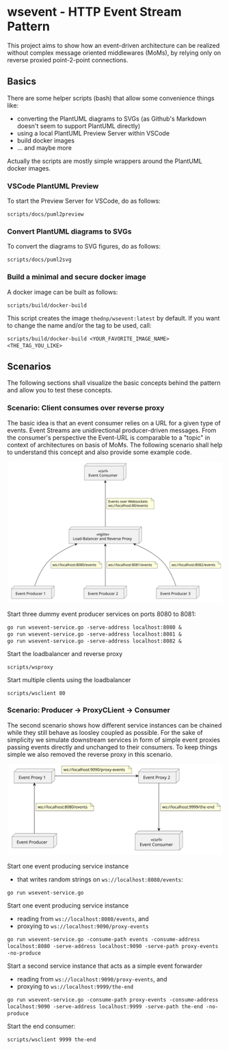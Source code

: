 # wsevent - HTTP Event Stream Pattern

This project aims to show how an event-driven architecture can be realized without complex message oriented middlewares (MoMs), by relying only on reverse proxied point-2-point connections. 

## Basics

There are some helper scripts (bash) that allow some convenience things like:

* converting the PlantUML diagrams to SVGs (as Github's Markdown doesn't seem to support PlantUML directly)
* using a local PlantUML Preview Server within VSCode
* build docker images
* ... and maybe more

Actually the scripts are mostly simple wrappers around the PlantUML docker images.

### VSCode PlantUML Preview

To start the Preview Server for VSCode, do as follows:

```
scripts/docs/puml2preview
```
### Convert PlantUML diagrams to SVGs

To convert the diagrams to SVG figures, do as follows:

```
scripts/docs/puml2svg
```
### Build a minimal and secure docker image

A docker image can be built as follows:

```
scripts/build/docker-build
```

This script creates the image `thednp/wsevent:latest` by default.
If you want to change the name and/or the tag to be used, call:

```
scripts/build/docker-build <YOUR_FAVORITE_IMAGE_NAME> <THE_TAG_YOU_LIKE>
```

## Scenarios

The following sections shall visualize the basic concepts behind the pattern and allow you to test these concepts.

### Scenario: Client consumes over reverse proxy

The basic idea is that an event consumer relies on a URL for a given type of events.
Event Streams are unidirectional producer-driven messages.
From the consumer's perspective the Event-URL is comparable to a "topic" in context of architectures on basis of MoMs.
The following scenario shall help to understand this concept and also provide some example code.

![rproxy-loadbalance](docs/figures/rproxy-loadbalance.svg)

Start three dummy event producer services on ports 8080 to 8081:

```
go run wsevent-service.go -serve-address localhost:8080 &
go run wsevent-service.go -serve-address localhost:8081 &
go run wsevent-service.go -serve-address localhost:8082 &
```

Start the loadbalancer and reverse proxy

```
scripts/wsproxy
```

Start multiple clients using the loadbalancer

```
scripts/wsclient 80
```

### Scenario: Producer -> ProxyCLient -> Consumer

The second scenario shows how different service instances can be chained while they still behave as loosley coupled as possible.
For the sake of simplicity we simulate downstream services in form of simple event proxies passing events directly and unchanged to their consumers.
To keep things simple we also removed the reverse proxy in this scenario.

![chained-services](docs/figures/chained-services.svg)

Start one event producing service instance 

* that writes random strings on `ws://localhost:8080/events`:

```
go run wsevent-service.go
```

Start one event producing service instance 

* reading from `ws://localhost:8080/events`, and 
* proxying to `ws://localhost:9090/proxy-events`

```
go run wsevent-service.go -consume-path events -consume-address localhost:8080 -serve-address localhost:9090 -serve-path proxy-events -no-produce
```

Start a second service instance that acts as a simple event forwarder

* reading from `ws://localhost:9090/proxy-events`, and 
* proxying to `ws://localhost:9999/the-end`

```
go run wsevent-service.go -consume-path proxy-events -consume-address localhost:9090 -serve-address localhost:9999 -serve-path the-end -no-produce
```

Start the end consumer:
```
scripts/wsclient 9999 the-end
```
